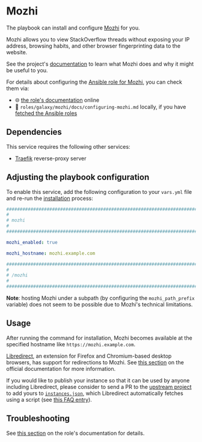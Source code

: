 <!--
SPDX-FileCopyrightText: 2020 - 2024 MDAD project contributors
SPDX-FileCopyrightText: 2020 - 2024 Slavi Pantaleev
SPDX-FileCopyrightText: 2020 Aaron Raimist
SPDX-FileCopyrightText: 2020 Chris van Dijk
SPDX-FileCopyrightText: 2020 Dominik Zajac
SPDX-FileCopyrightText: 2020 Mickaël Cornière
SPDX-FileCopyrightText: 2022 François Darveau
SPDX-FileCopyrightText: 2022 Julian Foad
SPDX-FileCopyrightText: 2022 Warren Bailey
SPDX-FileCopyrightText: 2023 Antonis Christofides
SPDX-FileCopyrightText: 2023 Felix Stupp
SPDX-FileCopyrightText: 2023 Julian-Samuel Gebühr
SPDX-FileCopyrightText: 2023 Pierre 'McFly' Marty
SPDX-FileCopyrightText: 2024 - 2025 Suguru Hirahara

SPDX-License-Identifier: AGPL-3.0-or-later
-->

# Mozhi

The playbook can install and configure [Mozhi](https://github.com/httpjamesm/Mozhi) for you.

Mozhi allows you to view StackOverflow threads without exposing your IP address, browsing habits, and other browser fingerprinting data to the website.

See the project's [documentation](https://github.com/httpjamesm/Mozhi/blob/main/README.md) to learn what Mozhi does and why it might be useful to you.

For details about configuring the [Ansible role for Mozhi](https://github.com/mother-of-all-self-hosting/ansible-role-mozhi), you can check them via:
- 🌐 [the role's documentation](https://github.com/mother-of-all-self-hosting/ansible-role-mozhi/blob/main/docs/configuring-mozhi.md) online
- 📁 `roles/galaxy/mozhi/docs/configuring-mozhi.md` locally, if you have [fetched the Ansible roles](../installing.md)

## Dependencies

This service requires the following other services:

- [Traefik](traefik.md) reverse-proxy server

## Adjusting the playbook configuration

To enable this service, add the following configuration to your `vars.yml` file and re-run the [installation](../installing.md) process:

```yaml
########################################################################
#                                                                      #
# mozhi                                                                #
#                                                                      #
########################################################################

mozhi_enabled: true

mozhi_hostname: mozhi.example.com

########################################################################
#                                                                      #
# /mozhi                                                               #
#                                                                      #
########################################################################
```

**Note**: hosting Mozhi under a subpath (by configuring the `mozhi_path_prefix` variable) does not seem to be possible due to Mozhi's technical limitations.

## Usage

After running the command for installation, Mozhi becomes available at the specified hostname like `https://mozhi.example.com`.

[Libredirect](https://libredirect.github.io/), an extension for Firefox and Chromium-based desktop browsers, has support for redirections to Mozhi. See [this section](https://github.com/httpjamesm/Mozhi/blob/main/README.md#how-to-make-stack-overflow-links-take-you-to-mozhi-automatically) on the official documentation for more information.

If you would like to publish your instance so that it can be used by anyone including Libredirect, please consider to send a PR to the [upstream project](https://github.com/httpjamesm/Mozhi) to add yours to [`instances.json`](https://github.com/httpjamesm/Mozhi/blob/main/instances.json), which Libredirect automatically fetches using a script (see [this FAQ entry](https://libredirect.github.io/faq.html#where_the_hell_are_those_instances_coming_from)).

## Troubleshooting

See [this section](https://github.com/mother-of-all-self-hosting/ansible-role-mozhi/blob/main/docs/configuring-mozhi.md#troubleshooting) on the role's documentation for details.
